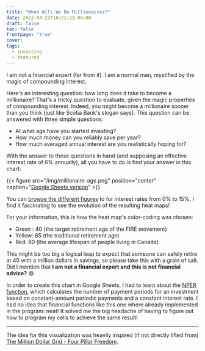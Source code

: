```yaml
---
title: "When Will We Be Millionaires?"
date: 2022-04-23T10:21:23-04:00
draft: false
toc: false
frontpage: "true"
cover:
tags:
  - investing
  - featured
---
```


I am not a financial expert (far from it). I am a normal man, mystified
by the magic of compounding interest.

Here's an interesting question: how long does it take to become a
millionaire? That's a tricky question to evaluate, given the magic
properties of compounding interest. Indeed, you might become a
millionaire sooner than you think (just like Scotia Bank's slogan
says). This question can be answered with three simple questions:

- At what age have you started investing?
- How much money can you reliably save per year?
- How much averaged annual interest are you realistically hoping for?

With the answer to these questions in hand (and supposing an effective
interest rate of 6% annually), all you have to do is find your answer in
this chart:

{{< figure src="/img/millionaire-age.png" position="center" caption="[Google Sheets version](https://docs.google.com/spreadsheets/d/1IB0ZfB9MXd1muLqLs9iG1o9E4qbSOfsP5hPE61MyOTw/edit?usp=sharing)" >}}

You can [browse the different figures](/files/millionaire-age-per-rate.pdf) to
for interest rates from 0% to 15%. I find it
fascinating to see the evolution of the resulting heat maps!

For your information, this is how the heat map's color-coding was chosen:

- Green : 40 (the target retirement age of the FIRE movement)
- Yellow: 65 (the traditional retirement age)
- Red: 80 (the average lifespan of people living in Canada)

This might be too big a logical leap to expect that someone can safely
retire at 40 with a million dollars in savings, so please take this with
a grain of salt. Did I mention that **I am not a financial expert and
this is not financial advice?** :smile:

In order to create this chart in Google Sheets, I had to learn about the
[NPER function](https://support.google.com/docs/answer/3093183?hl=en), which calculates the number of payment periods for an
investment based on constant-amount periodic payments and a constant
interest rate. I had no idea that financial functions like
this one where already implemented in the program: neat! It solved me
the big headache of having to figure out how to program my cells to
achieve the same result!

---
The idea for this visualization was heavily inspired (if not directly lifted
from) [The Million Dollar Grid - Four Pillar
Freedom](https://fourpillarfreedom.com/the-million-dollar-age-grid/).

